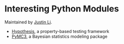 # Interesting Python Modules

Maintained by [Justin Li](http://www.oxy.edu/faculty/justin-li).

* [Hypothesis](https://hypothesis.readthedocs.io/), a property-based testing framework
* [PyMC3](https://pymc-devs.github.io/pymc3/), a Bayesian statistics modeling package
